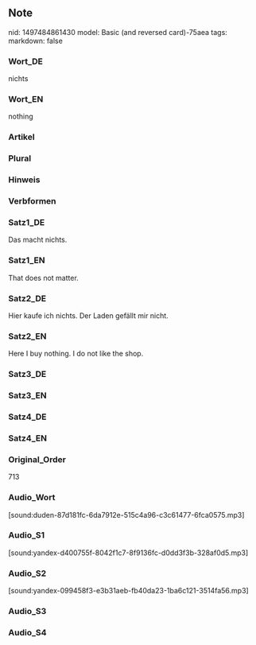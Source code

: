 ## Note
nid: 1497484861430
model: Basic (and reversed card)-75aea
tags: 
markdown: false

### Wort_DE
nichts

### Wort_EN
nothing

### Artikel


### Plural


### Hinweis


### Verbformen


### Satz1_DE
Das macht nichts.

### Satz1_EN
That does not matter.

### Satz2_DE
Hier kaufe ich nichts. Der Laden gefällt mir nicht.

### Satz2_EN
Here I buy nothing. I do not like the shop.

### Satz3_DE


### Satz3_EN


### Satz4_DE


### Satz4_EN


### Original_Order
713

### Audio_Wort
[sound:duden-87d181fc-6da7912e-515c4a96-c3c61477-6fca0575.mp3]

### Audio_S1
[sound:yandex-d400755f-8042f1c7-8f9136fc-d0dd3f3b-328af0d5.mp3]

### Audio_S2
[sound:yandex-099458f3-e3b31aeb-fb40da23-1ba6c121-3514fa56.mp3]

### Audio_S3


### Audio_S4

